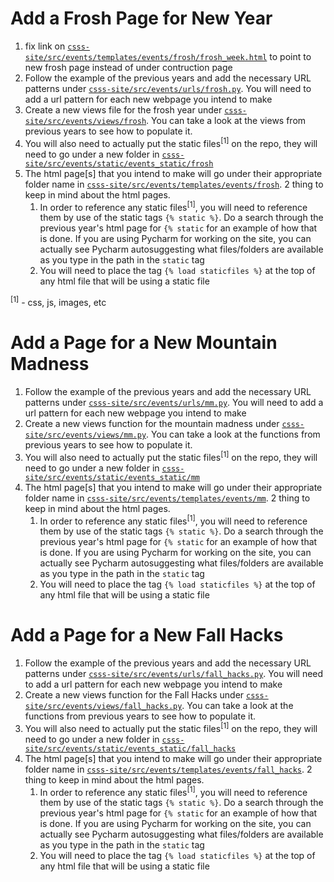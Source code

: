 # Add a Frosh Page for New Year

1. fix link on [`csss-site/src/events/templates/events/frosh/frosh_week.html`](../csss-site/src/events/templates/events/frosh/frosh_week.html) to point to new frosh page instead of under contruction page
2. Follow the example of the previous years and add the necessary URL patterns under [`csss-site/src/events/urls/frosh.py`](../csss-site/src/events/urls/frosh.py). You will need to add a url pattern for each new webpage you intend to make
3. Create a new views file for the frosh year under [`csss-site/src/events/views/frosh`](../csss-site/src/events/views/frosh). You can take a look at the views from previous years to see how to populate it.
4. You will also need to actually put the static files<sup>[1]</sup> on the repo, they will need to go under a new folder in [`csss-site/src/events/static/events_static/frosh`](../csss-site/src/events/static/events_static/frosh)
5. The html page[s] that you intend to make will go under their appropriate folder name in [`csss-site/src/events/templates/events/frosh`](../csss-site/src/events/templates/events/frosh).
   2 thing to keep in mind about the html pages.
   1. In order to reference any static files<sup>[1]</sup>, you will need to reference them by use of the static tags `{% static %}`. Do a search through the previous year's html page for `{% static` for an example of how that is done. If you are using Pycharm for working on the site, you can actually see Pycharm autosuggesting what files/folders are available as you type in the path in the `static` tag
   2. You will need to place the tag `{% load staticfiles %}` at the top of any html file that will be using a static file


<sup>[1]</sup> - css, js, images, etc

# Add a Page for a New Mountain Madness

1. Follow the example of the previous years and add the necessary URL patterns under [`csss-site/src/events/urls/mm.py`](../csss-site/src/events/urls/mm.py). You will need to add a url pattern for each new webpage you intend to make
2. Create a new views function for the mountain madness under [`csss-site/src/events/views/mm.py`](../csss-site/src/events/views/mm.py). You can take a look at the functions from previous years to see how to populate it.
3. You will also need to actually put the static files<sup>[1]</sup> on the repo, they will need to go under a new folder in [`csss-site/src/events/static/events_static/mm`](../csss-site/src/events/static/events_static/mm)
4. The html page[s] that you intend to make will go under their appropriate folder name in [`csss-site/src/events/templates/events/mm`](../csss-site/src/events/templates/events/mm).
   2 thing to keep in mind about the html pages.
   1. In order to reference any static files<sup>[1]</sup>, you will need to reference them by use of the static tags `{% static %}`. Do a search through the previous year's html page for `{% static` for an example of how that is done. If you are using Pycharm for working on the site, you can actually see Pycharm autosuggesting what files/folders are available as you type in the path in the `static` tag
   2. You will need to place the tag `{% load staticfiles %}` at the top of any html file that will be using a static file



# Add a Page for a New Fall Hacks

1. Follow the example of the previous years and add the necessary URL patterns under [`csss-site/src/events/urls/fall_hacks.py`](../csss-site/src/events/urls/fall_hacks.py). You will need to add a url pattern for each new webpage you intend to make
2. Create a new views function for the Fall Hacks under [`csss-site/src/events/views/fall_hacks.py`](../csss-site/src/events/views/fall_hacks.py). You can take a look at the functions from previous years to see how to populate it.
3. You will also need to actually put the static files<sup>[1]</sup> on the repo, they will need to go under a new folder in [`csss-site/src/events/static/events_static/fall_hacks`](../csss-site/src/events/static/events_static/fall_hacks)
4. The html page[s] that you intend to make will go under their appropriate folder name in [`csss-site/src/events/templates/events/fall_hacks`](../csss-site/src/events/templates/events/fall_hacks).
   2 thing to keep in mind about the html pages.
   1. In order to reference any static files<sup>[1]</sup>, you will need to reference them by use of the static tags `{% static %}`. Do a search through the previous year's html page for `{% static` for an example of how that is done. If you are using Pycharm for working on the site, you can actually see Pycharm autosuggesting what files/folders are available as you type in the path in the `static` tag
   2. You will need to place the tag `{% load staticfiles %}` at the top of any html file that will be using a static file


